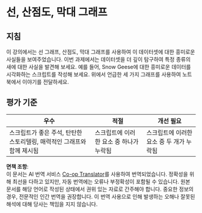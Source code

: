 <!--
CO_OP_TRANSLATOR_METADATA:
{
  "original_hash": "0ea21b6513df5ade7419c6b7d65f10b1",
  "translation_date": "2025-08-24T13:56:27+00:00",
  "source_file": "3-Data-Visualization/R/09-visualization-quantities/assignment.md",
  "language_code": "ko"
}
-->
# 선, 산점도, 막대 그래프

## 지침

이 강의에서는 선 그래프, 산점도, 막대 그래프를 사용하여 이 데이터셋에 대한 흥미로운 사실들을 보여주었습니다. 이번 과제에서는 데이터셋을 더 깊이 탐구하여 특정 종류의 새에 대한 사실을 발견해 보세요. 예를 들어, Snow Geese에 대한 흥미로운 데이터를 시각화하는 스크립트를 작성해 보세요. 위에서 언급한 세 가지 그래프를 사용하여 노트북에서 이야기를 전달하세요.

## 평가 기준

우수 | 적절 | 개선 필요
--- | --- | -- |
스크립트가 좋은 주석, 탄탄한 스토리텔링, 매력적인 그래프와 함께 제시됨 | 스크립트에 이러한 요소 중 하나가 누락됨 | 스크립트에 이러한 요소 중 두 개가 누락됨

**면책 조항**:  
이 문서는 AI 번역 서비스 [Co-op Translator](https://github.com/Azure/co-op-translator)를 사용하여 번역되었습니다. 정확성을 위해 최선을 다하고 있지만, 자동 번역에는 오류나 부정확성이 포함될 수 있습니다. 원본 문서를 해당 언어로 작성된 상태에서 권위 있는 자료로 간주해야 합니다. 중요한 정보의 경우, 전문적인 인간 번역을 권장합니다. 이 번역 사용으로 인해 발생하는 오해나 잘못된 해석에 대해 당사는 책임을 지지 않습니다.